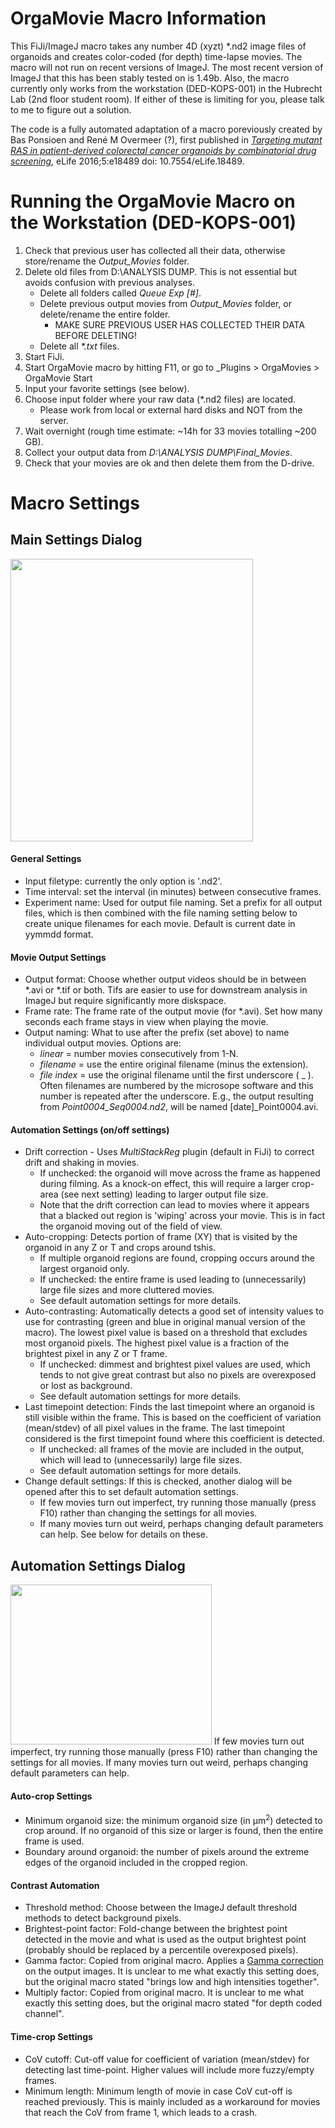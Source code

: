 # OrgaMovie Macro Information

This FiJi/ImageJ macro takes any number 4D (xyzt) \*.nd2 image files of organoids and creates color-coded (for depth) time-lapse movies.
The macro will not run on recent versions of ImageJ. The most recent version of ImageJ that this has been stably tested on is 1.49b. Also, the macro currently only works from the workstation (DED-KOPS-001) in the Hubrecht Lab (2nd floor student room). If either of these is limiting for you, please talk to me to figure out a solution.

The code is a fully automated adaptation of a macro poreviously created by Bas Ponsioen and  René M Overmeer (?), first published in _[Targeting mutant RAS in patient-derived colorectal cancer organoids by combinatorial drug screening](https://elifesciences.org/articles/18489)_, eLife 2016;5:e18489 doi: 10.7554/eLife.18489.

# Running the OrgaMovie Macro on the Workstation (DED-KOPS-001)

1) Check that previous user has collected all their data, otherwise store/rename the _Output_Movies_ folder.
2) Delete old files from D:\ANALYSIS DUMP. This is not essential but avoids confusion with previous analyses.
    - Delete all folders called _Queue Exp \[\#\]_.
    - Delete previous output movies from _Output_Movies_ folder, or delete/rename the entire folder.
      - MAKE SURE PREVIOUS USER HAS COLLECTED THEIR DATA BEFORE DELETING!
    - Delete all _\*.txt_ files.
3) Start FiJi.
4) Start OrgaMovie macro by hitting F11, or go to _Plugins > OrgaMovies > OrgaMovie Start
5) Input your favorite settings (see below).
6) Choose input folder where your raw data (\*.nd2 files) are located.
    - Please work from local or external hard disks and NOT from the server. 
8) Wait overnight (rough time estimate: ~14h for 33 movies totalling ~200 GB).
9) Collect your output data from _D:\ANALYSIS DUMP\Final_Movies_.
10) Check that your movies are ok and then delete them from the D-drive.


# Macro Settings

## Main Settings Dialog
<img src="https://user-images.githubusercontent.com/14219087/114033156-4a4fa680-987d-11eb-9d75-38829f41b059.PNG" width="388" height="452">

#### General Settings
- Input filetype: currently the only option is '.nd2'.
- Time interval: set the interval (in minutes) between consecutive frames.
- Experiment name: Used for output file naming. Set a prefix for all output files, which is then combined with the file naming setting below to create unique filenames for each movie. Default is current date in yymmdd format.
#### Movie Output Settings
- Output format: Choose whether output videos should be in between \*.avi or \*.tif or both. Tifs are easier to use for downstream analysis in ImageJ but require significantly more diskspace.
- Frame rate: The frame rate of the output movie (for \*.avi). Set how many seconds each frame stays in view when playing the movie.
- Output naming: What to use after the prefix (set above) to name individual output movies. Options are:
  - _linear_ = number movies consecutively from 1-N.
  - _filename_ = use the entire original filename (minus the extension).
  - _file index_ = use the original filename until the first underscore ( \_ ). Often filenames are numbered by the microsope software and this number is repeated after the underscore. E.g., the output resulting from _Point0004_Seq0004.nd2_, will be named \[date\]\_Point0004.avi.
#### Automation Settings (on/off settings)
- Drift correction - Uses _MultiStackReg_ plugin (default in FiJi) to correct drift and shaking in movies.
    - If unchecked: the organoid will move across the frame as happened during filming. As a knock-on effect, this will require a larger crop-area (see next setting) leading to larger output file size.
    - Note that the drift correction can lead to movies where it appears that a blacked out region is 'wiping' across your movie. This is in fact the organoid moving out of the field of view.
- Auto-cropping: Detects portion of frame (XY) that is visited by the organoid in any Z or T and crops around tshis.
    - If multiple organoid regions are found, cropping occurs around the largest organoid only. 
    - If unchecked: the entire frame is used leading to (unnecessarily) large file sizes and more cluttered movies. 
    - See default automation settings for more details.
- Auto-contrasting: Automatically detects a good set of intensity values to use for contrasting (green and blue in original manual version of the macro). The lowest pixel value is based on a threshold that excludes most organoid pixels. The highest pixel value is a fraction of the brightest pixel in any Z or T frame.  
    - If unchecked: dimmest and brightest pixel values are used, which tends to not give great contrast but also no pixels are overexposed or lost as background.
    - See default automation settings for more details.
- Last timepoint detection: Finds the last timepoint where an organoid is still visible within the frame. This is based on the coefficient of variation (mean/stdev) of all pixel values in the frame. The last timepoint considered is the first timepoint found where this coefficient is detected. 
    - If unchecked: all frames of the movie are included in the output, which will lead to (unnecessarily) large file sizes.
    - See default automation settings for more details.
- Change default settings: If this is checked, another dialog will be opened after this to set default automation settings.
    - If few movies turn out imperfect, try running those manually (press F10) rather than changing the settings for all movies.
    - If many movies turn out weird, perhaps changing default parameters can help. See below for details on these.

## Automation Settings Dialog
<img src="https://user-images.githubusercontent.com/14219087/114039595-2b541300-9883-11eb-8b56-d8218963c0ae.png" width="322" height="256">
If few movies turn out imperfect, try running those manually (press F10) rather than changing the settings for all movies. If many movies turn out weird, perhaps changing default parameters can help.

#### Auto-crop Settings
- Minimum organoid size: the minimum organoid size (in μm<sup>2</sup>) detected to crop around. If no organoid of this size or larger is found, then the entire frame is used.
- Boundary around organoid: the number of pixels around the extreme edges of the organoid included in the cropped region.
#### Contrast Automation
- Threshold method: Choose between the ImageJ default threshold methods to detect background pixels.
- Brightest-point factor: Fold-change between the brightest point detected in the movie and what is used as the output brightest point (probably should be replaced by a percentile overexposed pixels).
- Gamma factor: Copied from original macro. Applies a [Gamma correction](https://en.wikipedia.org/wiki/Gamma_correction) on the output images. It is unclear to me what exactly this setting does, but the original macro stated "brings low and high intensities together".
- Multiply factor: Copied from original macro. It is unclear to me what exactly this setting does, but the original macro stated "for depth coded channel".
#### Time-crop Settings
- CoV cutoff: Cut-off value for coefficient of variation (mean/stdev) for detecting last time-point. Higher values will include more fuzzy/empty frames.
- Minimum length: Minimum length of movie in case CoV cut-off is reached previously. This is mainly included as a workaround for movies that reach the CoV from frame 1, which leads to a crash.
